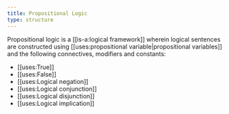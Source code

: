 ```yaml
---
title: Propositional Logic
type: structure 
---
```


Propositional logic is a [[is-a:logical framework]] wherein logical sentences are constructed using [[uses:propositional variable|propositional variables]] and the following connectives, modifiers and constants:
 - [[uses:True]]
 - [[uses:False]]
 - [[uses:Logical negation]]
 - [[uses:Logical conjunction]]
 - [[uses:Logical disjunction]]
 - [[uses:Logical implication]]

